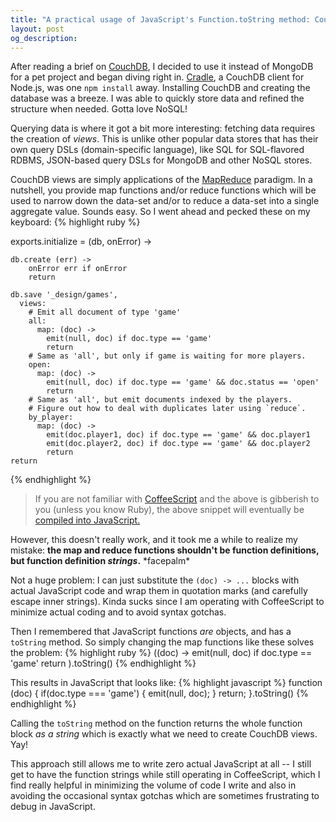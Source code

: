 ```yaml
---
title: "A practical usage of JavaScript's Function.toString method: CouchDB maps & reduces"
layout: post
og_description:
---
```


After reading a brief on [CouchDB](http://couchdb.apache.org/), I decided to use it instead of MongoDB for a pet project and
began diving right in. [Cradle](https://github.com/flatiron/cradle), a CouchDB client for Node.js, was one `npm install` away. Installing CouchDB and creating the database was a breeze. I was able to quickly store data
and refined the structure when needed. Gotta love NoSQL!

Querying data is where it got a bit more interesting: fetching data requires the creation
of *views*. This is unlike other popular data stores that has their own query DSLs (domain-specific language), like
SQL for SQL-flavored RDBMS, JSON-based query DSLs for MongoDB and other NoSQL stores.

CouchDB views are simply applications of the [MapReduce](http://en.wikipedia.org/wiki/MapReduce) paradigm. In a nutshell, you provide
map functions and/or reduce functions which will be used to narrow down the data-set and/or to reduce
a data-set into a single aggregate value. Sounds easy. So I went ahead and pecked these on my keyboard:
{% highlight ruby %}

exports.initialize = (db, onError) ->

    db.create (err) ->
    	onError err if onError
    	return

    db.save '_design/games',
      views:
        # Emit all document of type 'game'
        all:
          map: (doc) ->
            emit(null, doc) if doc.type == 'game'
            return
        # Same as 'all', but only if game is waiting for more players.
        open:
          map: (doc) ->
            emit(null, doc) if doc.type == 'game' && doc.status == 'open'
            return
        # Same as 'all', but emit documents indexed by the players.
        # Figure out how to deal with duplicates later using `reduce`.
        by_player:
          map: (doc) ->
            emit(doc.player1, doc) if doc.type == 'game' && doc.player1
            emit(doc.player2, doc) if doc.type == 'game' && doc.player2
            return
    return
 {% endhighlight %}
<blockquote>
If you are not familiar with <a href="http://coffeescript.org/" target="_blank">CoffeeScript</a> and the above is gibberish to you (unless you know Ruby), the above
snippet will eventually be <a target="_blank" href="http://js2.coffee/#coffee/try:%23%23%23%0A%20cofee%2Fmodules%2Fengine%2Fdb-init.coffee%0A%0A%20Initialize%20and%20prepare%20a%20CouchDB%20database%20like%20this%3A%20%60require('.%2Fmodules%2Fengine%2Fdb-init').initialize(couchdb%2C%20console.error)%60%0A%23%23%23%0Aexports.initialize%20%3D%20(db%2C%20onError)%20-%3E%0A%20%20%20%20%0A%20%20%20%20db.create%20(err)%20-%3E%0A%20%20%20%20%09onError%20err%20if%20onError%0A%20%20%20%20%09return%0A%20%20%20%20%0A%20%20%20%20db.save%20'%2F_design%2Fgames'%2C%0A%20%20%20%20%20%20views%3A%0A%20%20%20%20%20%20%20%20%23%20Emit%20all%20document%20of%20type%20'game'%0A%20%20%20%20%20%20%20%20all%3A%0A%20%20%20%20%20%20%20%20%20%20map%3A%20(doc)%20-%3E%0A%20%20%20%20%20%20%20%20%20%20%20%20emit(null%2C%20doc)%20if%20doc.type%20%3D%3D%20'game'%0A%20%20%20%20%20%20%20%20%20%20%20%20return%0A%20%20%20%20%20%20%20%20%23%20Same%20as%20'all'%2C%20but%20only%20if%20game%20is%20waiting%20for%20more%20players.%0A%20%20%20%20%20%20%20%20open%3A%0A%20%20%20%20%20%20%20%20%20%20map%3A%20(doc)%20-%3E%0A%20%20%20%20%20%20%20%20%20%20%20%20emit(null%2C%20doc)%20if%20doc.type%20%3D%3D%20'game'%20%26%26%20doc.status%20%3D%3D%20'open'%0A%20%20%20%20%20%20%20%20%20%20%20%20return%0A%20%20%20%20%20%20%20%20%23%20Same%20as%20'all'%2C%20but%20emit%20documents%20indexed%20by%20the%20players.%0A%20%20%20%20%20%20%20%20%23%20Figure%20out%20how%20to%20deal%20with%20duplicates%20later%20using%20%60reduce%60.%0A%20%20%20%20%20%20%20%20by_player%3A%0A%20%20%20%20%20%20%20%20%20%20map%3A%20(doc)%20-%3E%0A%20%20%20%20%20%20%20%20%20%20%20%20emit(doc.player1%2C%20doc)%20if%20doc.type%20%3D%3D%20'game'%20%26%26%20doc.player1%0A%20%20%20%20%20%20%20%20%20%20%20%20emit(doc.player2%2C%20doc)%20if%20doc.type%20%3D%3D%20'game'%20%26%26%20doc.player2%0A%20%20%20%20%20%20%20%20%20%20%20%20return%0A%20%20%20%20return">
compiled into JavaScript.</a></blockquote>

However, this doesn't really work, and it took me a while to realize my mistake: <strong>the map and reduce functions shouldn't be
function definitions, but function definition <em>strings</em>.</strong> \*facepalm\*

Not a huge problem: I can just substitute the `(doc) -> ...` blocks with actual JavaScript code and wrap them in quotation marks (and carefully escape inner strings). Kinda
sucks since I am operating with CoffeeScript to minimize actual coding and to avoid syntax gotchas.

Then I remembered that JavaScript functions _are_ objects, and has a `toString` method.
So simply changing the map functions like these solves the problem:
{% highlight ruby %}
((doc) ->
    emit(null, doc) if doc.type == 'game'
    return
).toString()
 {% endhighlight %}

This results in JavaScript that looks like:
{% highlight javascript %}
function (doc) {
    if(doc.type === 'game') {
       emit(null, doc);
    }
    return;
}.toString()
 {% endhighlight %}

 Calling the `toString` method on the function returns the whole function block *as a string* which is exactly what
 we need to create CouchDB views. Yay!

This approach still allows me to write zero actual JavaScript at all -- I still get to have the function strings while
still operating in CoffeeScript, which I find really helpful in minimizing the volume of code I write and also in avoiding
the occasional syntax gotchas which are sometimes frustrating to debug in JavaScript.

